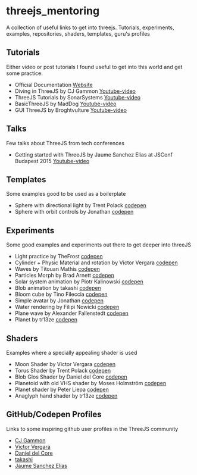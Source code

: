 # threejs_mentoring
A collection of useful links to get into threejs. Tutorials, experiments, examples, repositories, shaders, templates, guru's profiles

## Tutorials
Either video or post tutorials I found useful to get into this world and get some practice.

- Official Documentation [Website](https://threejs.org)
- Diving in ThreeJS by CJ Gammon [Youtube-video](https://youtu.be/ABV1mK1CGOY)
- ThreeJS Tutorials by SonarSystems [Youtube-video](https://youtu.be/YKzyhcyAijo)
- BasicThreeJS by MadDog [Youtube-video](https://youtu.be/9fg93FzfamU)
- GUI ThreeJS by Broghtvulture [Youtube-video](https://youtu.be/YMJzjjOumbw)

## Talks
Few talks about ThreeJS from tech conferences

- Getting started with ThreeJS by Jaume Sanchez Elias at JSConf Budapest 2015 [Youtube-video](https://youtu.be/HwkGTYRopYg)

## Templates
Some examples good to be used as a boilerplate
- Sphere with directional light by Trent Polack [codepen](https://codepen.io/mittense/pen/MoNYbW)
- Sphere with orbit controls by Jonathan [codepen](https://codepen.io/jonathanphz/pen/NRdzaO)


## Experiments
Some good examples and experiments out there to get deeper into threeJS
- Light practice by TheFrost [codepen](https://codepen.io/frost084/pen/PEvqOx)
- Cylinder + Physic Material and rotation by Victor Vergara [codepen](https://codepen.io/vcomics/pen/LmWWgL)
- Waves by Titouan Mathis [codepen](https://codepen.io/titouanmathis/pen/ZWYBGE)
- Particles Morph by Brad Arnett [codepen](https://codepen.io/bradarnett/pen/jZPwpv)
- Solar system animation by Piotr Kalinowski [codepen](https://codepen.io/piotrkalinowski/pen/yMXomv)
- Blob animation by takashi [codepen](https://codepen.io/tksiiii/pen/jwdvGG)
- Bloom cube by Tino Fileccia [codepen](https://codepen.io/TinoF/pen/LBqMGp)
- Simple avatar by Jonathan [codepen](https://codepen.io/jonathanphz/pen/qKKEeJ)
- Water rendering by Filipi Nowicki [codepen](https://codepen.io/FilipeNowicki/pen/xzOZoV)
- Plane wave by Alexander Fallenstedt [codepen](https://codepen.io/Fallenstedt/pen/XzOXMO)
- Planet by tr13ze [codepen](https://codepen.io/tr13ze/pen/QpNbNd)

## Shaders
Examples where a specially appealing shader is used
- Moon Shader by Victor Vergara [codepen](https://codepen.io/vcomics/pen/ZjMpOe)
- Torus Shader by Trent Polack [codepen](https://codepen.io/mittense/project/editor/ARwvjL)
- Blob Glos Shader by Daniel del Core [codepen](https://codepen.io/danieldelcore/pen/wqqgPN)
- Planetoid with old VHS shader by Moses Holmström [codepen](https://codepen.io/thykka/pen/LyNJNX)
- Planet shader by Peter Liepa [codepen](https://codepen.io/brainjam/pen/MXjevp)
- Anaglyph hand shader by tr13ze [codepen](https://codepen.io/tr13ze/pen/QvNGRP)


## GitHub/Codepen Profiles
Links to some inspiring github user profiles in the ThreeJS community

- [CJ Gammon](https://github.com/cjgammon)
- [Victor Vergara](https://codepen.io/vcomics/)
- [Daniel del Core](https://github.com/danieldelcore)
- [takashi](https://codepen.io/tksiiii/)
- [Jaume Sanchez Elias](https://github.com/spite)

